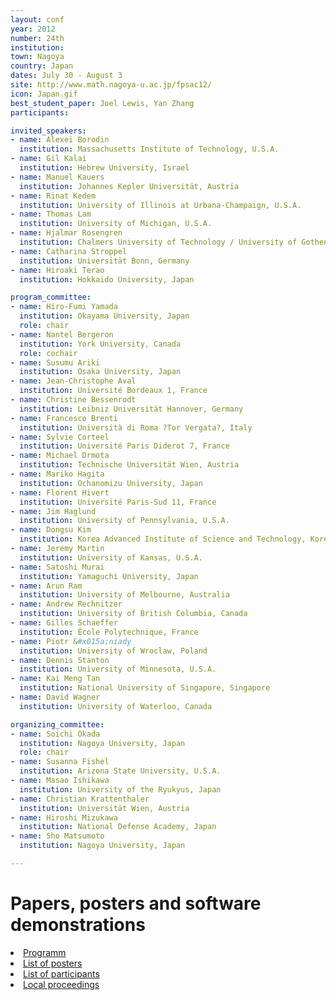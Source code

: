 ```yaml
---
layout: conf
year: 2012
number: 24th
institution: 
town: Nagoya
country: Japan
dates: July 30 - August 3
site: http://www.math.nagoya-u.ac.jp/fpsac12/
icon: Japan.gif
best_student_paper: Joel Lewis, Yan Zhang
participants: 

invited_speakers:
- name: Alexei Borodin
  institution: Massachusetts Institute of Technology, U.S.A.
- name: Gil Kalai
  institution: Hebrew University, Israel
- name: Manuel Kauers
  institution: Johannes Kepler Universität, Austria
- name: Rinat Kedem
  institution: University of Illinois at Urbana-Champaign, U.S.A.
- name: Thomas Lam
  institution: University of Michigan, U.S.A.
- name: Hjalmar Rosengren
  institution: Chalmers University of Technology / University of Gothenburg, Sweden
- name: Catharina Stroppel
  institution: Universität Bonn, Germany
- name: Hiroaki Terao
  institution: Hokkaido University, Japan

program_committee:
- name: Hiro-Fumi Yamada
  institution: Okayama University, Japan
  role: chair
- name: Nantel Bergeron
  institution: York University, Canada
  role: cochair
- name: Susumu Ariki
  institution: Osaka University, Japan
- name: Jean-Christophe Aval
  institution: Université Bordeaux 1, France
- name: Christine Bessenrodt
  institution: Leibniz Universität Hannover, Germany
- name: Francesco Brenti
  institution: Università di Roma ?Tor Vergata?, Italy
- name: Sylvie Corteel
  institution: Université Paris Diderot 7, France
- name: Michael Drmota
  institution: Technische Universität Wien, Austria
- name: Mariko Hagita
  institution: Ochanomizu University, Japan
- name: Florent Hivert
  institution: Université Paris-Sud 11, France
- name: Jim Haglund
  institution: University of Pennsylvania, U.S.A.
- name: Dongsu Kim
  institution: Korea Advanced Institute of Science and Technology, Korea
- name: Jeremy Martin
  institution: University of Kansas, U.S.A.
- name: Satoshi Murai
  institution: Yamaguchi University, Japan
- name: Arun Ram
  institution: University of Melbourne, Australia
- name: Andrew Rechnitzer
  institution: University of British Columbia, Canada
- name: Gilles Schaeffer
  institution: École Polytechnique, France
- name: Piotr &#x015a;niady
  institution: University of Wroclaw, Poland
- name: Dennis Stanton
  institution: University of Minnesota, U.S.A.
- name: Kai Meng Tan
  institution: National University of Singapore, Singapore
- name: David Wagner
  institution: University of Waterloo, Canada

organizing_committee:
- name: Soichi Okada
  institution: Nagoya University, Japan
  role: chair
- name: Susanna Fishel
  institution: Arizona State University, U.S.A.
- name: Masao Ishikawa
  institution: University of the Ryukyus, Japan
- name: Christian Krattenthaler
  institution: Universität Wien, Austria
- name: Hiroshi Mizukawa
  institution: National Defense Academy, Japan
- name: Sho Matsumoto
  institution: Nagoya University, Japan

---
```


# Papers, posters and software demonstrations

<li><A HREF="SITE2012/program.html">Programm</A>
<li><A HREF="SITE2012/posters.html">List of posters</A>
<li><A HREF="SITE2012/participants.html">List of participants</A>
<li><A HREF="SITE2012/proceedings.html">Local proceedings</A>

